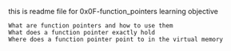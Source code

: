 this is readme file for 0x0F-function_pointers
learning objective

    What are function pointers and how to use them
    What does a function pointer exactly hold
    Where does a function pointer point to in the virtual memory
